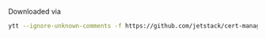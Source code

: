 Downloaded via

```bash
ytt --ignore-unknown-comments -f https://github.com/jetstack/cert-manager/releases/download/v1.6.1/cert-manager.yaml > config.yaml
```
